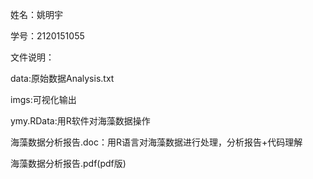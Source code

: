 姓名：姚明宇

学号：2120151055

文件说明：

data:原始数据Analysis.txt

imgs:可视化输出

ymy.RData:用R软件对海藻数据操作

海藻数据分析报告.doc：用R语言对海藻数据进行处理，分析报告+代码理解

海藻数据分析报告.pdf(pdf版)
